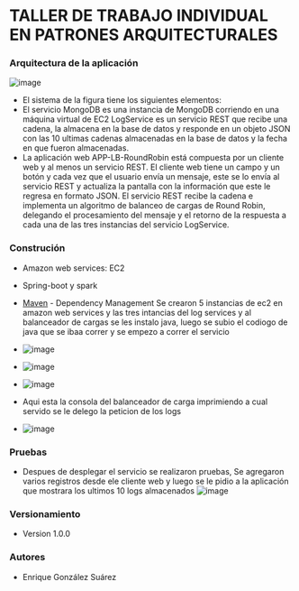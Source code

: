 # TALLER DE TRABAJO INDIVIDUAL EN PATRONES ARQUITECTURALES


### Arquitectura de la aplicación
![image](https://user-images.githubusercontent.com/98104282/224523001-bc4bed36-14c2-40f2-9136-3a0771faf0bd.png)

- El sistema de la figura tiene los siguientes elementos:
- El servicio MongoDB es una instancia de MongoDB corriendo en una máquina virtual de EC2
LogService es un servicio REST que recibe una cadena, la almacena en la base de datos y responde en un objeto JSON con las 10 ultimas cadenas almacenadas en la base de datos y la fecha en que fueron almacenadas.
- La aplicación web APP-LB-RoundRobin está compuesta por un cliente web y al menos un servicio REST. El cliente web tiene un campo y un botón y cada vez que el usuario envía un mensaje, este se lo envía al servicio REST y actualiza la pantalla con la información que este le regresa en formato JSON. El servicio REST recibe la cadena e implementa un algoritmo de balanceo de cargas de Round Robin, delegando el procesamiento del mensaje y el retorno de la respuesta a cada una de las tres instancias del servicio LogService.


### Construción
- Amazon web services: EC2
- Spring-boot y spark
- [Maven](https://maven.apache.org/) - Dependency Management
Se crearon 5 instancias de ec2 en amazon web services y las tres intancias del log services  y al balanceador de cargas se les instalo java, luego se subio el codiogo de java que se ibaa correr y se empezo a correr el servicio
- ![image](https://user-images.githubusercontent.com/98104282/224523652-5d65bdb1-9de3-4d39-bdfa-93de54c5d302.png)
- ![image](https://user-images.githubusercontent.com/98104282/224523658-125e6645-085d-4c3b-b064-f6151bc150ae.png)
- ![image](https://user-images.githubusercontent.com/98104282/224523666-9f255215-e447-4c1e-ab37-f6cc08539b45.png)

- Aqui esta la consola del balanceador de carga imprimiendo a cual servido se le delego la peticion de los logs
- ![image](https://user-images.githubusercontent.com/98104282/224523809-68f47d39-3d53-46d5-8b85-6a4a5c773c04.png)





### Pruebas 
- Despues de desplegar el servicio se realizaron pruebas, Se agregaron varios registros desde ele cliente web y luego se le pidio a la aplicación que mostrara los ultimos 10 logs almacenados
![image](https://user-images.githubusercontent.com/98104282/224523302-aa560732-d9f5-4e60-833e-cc707688ecfa.png)



### Versionamiento
- Version 1.0.0
### Autores
- Enrique González Suárez



